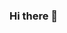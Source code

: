 ### Hi there 👋

<!--
**cienatumoine03/cienatumoine03** is a ✨ _special_ ✨ repository because its `README.md` (this file) appears on your GitHub profile.

Here are some ideas to get you started:
What is your name: CIENA TUMOINE
- 🔭 I’m currently working on: a project 
- 🌱 I’m currently learning: how to code
- 👯 I’m looking to collaborate on...
- 🤔 I’m looking for help with: computer science
- 💬 Ask me about: anything
- 📫 How to reach me: email
- 😄 Pronouns: ...
- ⚡ Fun fact: I play basketball for Fresno City 
 What is your quest?: true happiness 
 What is your favorite color: Navy Blue 

